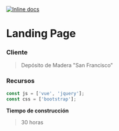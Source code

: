 [![Inline docs](http://inch-ci.org/github/guiye860/website-deposito-de-madera.svg?branch=master)](http://inch-ci.org/github/guiye860/website-deposito-de-madera)
# Landing Page
### Cliente
 > Depósito de Madera "San Francisco"
### Recursos
```javascript
const js = ['vue', 'jquery'];
const css = ['bootstrap'];
```
**Tiempo de construcción**
 > 30 horas